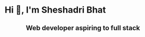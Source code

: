 # Hi 👋, I'm Sheshadri Bhat
## <center>Web developer aspiring to full stack</center> 
<div align="center">
  <br/>
  <a href="https://github.com/sheshu036/sheshu036/blob/main/banner.svg">
  </a>
  <br/>
</div>
<!--
**sheshu036/sheshu036** is a ✨ _special_ ✨ repository because its `README.md` (this file) appears on your GitHub profile.

Here are some ideas to get you started:

- 🔭 I’m currently working on ...
- 🌱 I’m currently learning ...
- 👯 I’m looking to collaborate on ...
- 🤔 I’m looking for help with ...
- 💬 Ask me about ...
- 📫 How to reach me: ...
- 😄 Pronouns: ...
- ⚡ Fun fact: ...
-->
